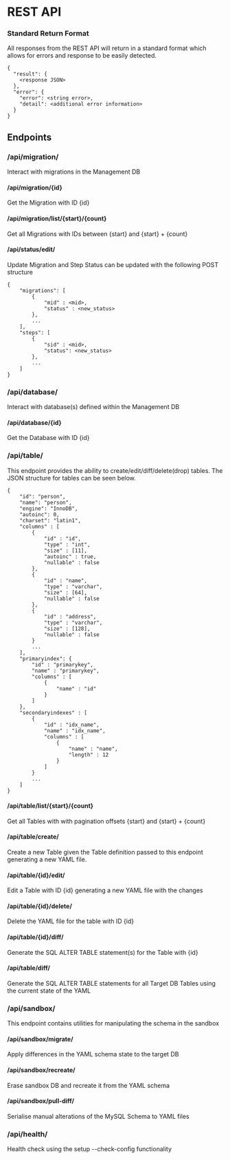 
# REST API

### Standard Return Format
All responses from the REST API will return in a standard format which allows for errors and response to be easily detected.

    {
      "result": {
        <response JSON>
      },
      "error": {
        "error": <string error>,
        "detail": <additional error information>
      }
    }

## Endpoints

### /api/migration/
Interact with migrations in the Management DB

#### /api/migration/{id}
Get the Migration with ID {id}

#### /api/migration/list/{start}/{count}
Get all Migrations with IDs between {start} and {start} + {count}

#### /api/status/edit/
Update Migration and Step Status can be updated with the following POST structure

    {
        "migrations": [
            {
                "mid" : <mid>,
                "status" : <new_status>
            },
            ...
        ],
        "steps": [
            {
                "sid" : <mid>,
                "status": <new_status>
            },
            ...
        ]
    }

### /api/database/
Interact with database(s) defined within the Management DB

#### /api/database/{id}
Get the Database with ID {id}

### /api/table/
This endpoint provides the ability to create/edit/diff/delete(drop) tables.
The JSON structure for tables can be seen below.

    {
        "id": "person",
    	"name": "person",
    	"engine": "InnoDB",
    	"autoinc": 0,
    	"charset": "latin1",
        "columns" : [
            {
                "id" : "id",
                "type" : "int",
                "size" : [11],
                "autoinc" : true,
                "nullable" : false
            },
            {
                "id" : "name",
                "type" : "varchar",
                "size" : [64],
                "nullable" : false
            },
            {
                "id" : "address",
                "type" : "varchar",
                "size" : [128],
                "nullable" : false
            }
            ...
        ],
        "primaryindex": {
            "id" : "primarykey",
            "name" : "primarykey",
            "columns" : [
                {
                    "name" : "id"
                }
            ]
        },
        "secondaryindexes" : [
            {
                "id" : "idx_name",
                "name" : "idx_name",
                "columns" : [
                    {
                        "name" : "name",
                        "length" : 12
                    }
                ]
            }
            ...
        ]
    }

#### /api/table/list/{start}/{count}
Get all Tables with with pagination offsets {start} and {start} + {count}

#### /api/table/create/
Create a new Table given the Table definition passed to this endpoint generating
a new YAML file.

#### /api/table/{id}/edit/
Edit a Table with ID {id} generating a new YAML file with the changes

#### /api/table/{id}/delete/
Delete the YAML file for the table with ID {id}

#### /api/table/{id}/diff/
Generate the SQL ALTER TABLE statement(s) for the Table with {id}

#### /api/table/diff/
Generate the SQL ALTER TABLE statements for all Target DB Tables using the current state of the YAML

### /api/sandbox/
This endpoint contains utilities for manipulating the schema in the sandbox

#### /api/sandbox/migrate/
Apply differences in the YAML schema state to the target DB

#### /api/sandbox/recreate/
Erase sandbox DB and recreate it from the YAML schema

#### /api/sandbox/pull-diff/
Serialise manual alterations of the MySQL Schema to YAML files

### /api/health/
Health check using the setup --check-config functionality

